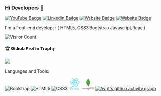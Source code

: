 ### Hi Developers 👋
[![YouTube Badge](https://img.shields.io/badge/YouTube-DeveloperFunnel-red)](https://www.youtube.com/developerfunnel)
[![Linkedin Badge](https://img.shields.io/badge/-Avijit-blue?style=flat-square&logo=Linkedin&logoColor=white&link=https://www.linkedin.com/in/avijit-behera-1b8421209/)](https://www.linkedin.com/in/avijit-behera-1b8421209/)
[![Website Badge](https://img.shields.io/badge/WebSite-Avijit-green)](https://avijit5442.github.io/profile.githiub.io/)
[![Website Badge](https://img.shields.io/badge/StackOverflow-Avijit-yellow)](https://stackoverflow.com/users/17712988/avijit-behera)

I'm
a front-end developer ( HTML5, CSS3,Bootstrap Javascript,React)

![Visitor Count](https://profile-counter.glitch.me/avijit5442/count.svg)

<div>
  <h4>🏆 Github Profile Trophy</h4>
  <a href="https://github.com/avijit5442/github-profile-trophy">
    <img src="https://github-profile-trophy.vercel.app/?username=avijit5442&column=7"/>
  </a>
</div>

Languages and Tools: 

<img alt="Bootstrap" src="https://img.shields.io/badge/bootstrap-%23563D7C.svg?style=flat-square&logo=bootstrap&logoColor=white"/>  <img alt="HTML5" src="https://img.shields.io/badge/html5-%23E34F26.svg?style=flat-square&logo=html5&logoColor=white"/> <img alt="CSS3" src="https://img.shields.io/badge/css3-%231572B6.svg?style=flat-square&logo=css3&logoColor=white"/>
 <img src="https://raw.githubusercontent.com/devicons/devicon/master/icons/react/react-original-wordmark.svg" width="40" height="40"/>
 <img src="https://raw.githubusercontent.com/devicons/devicon/master/icons/mongodb/mongodb-original-wordmark.svg" width="40" height="40" />
[![Avijit's github activity graph](https://github-readme-activity-graph.cyclic.app/graph?username=Avijit3688)](https://github.com//Avijit3688/github-readme-activity-graph)

<!--
**avijit5442/avijit5442** is a ✨ _special_ ✨ repository because its `README.md` (this file) appears on your GitHub profile.

Here are some ideas to get you started:

- 🔭 I’m currently working on ...React JS
- 🌱 I’m currently learning ... laravel 
- 👯 I’m looking to collaborate on ...Node and React Native
- 🤔 I’m looking for help with ...backend
- 💬 Ask me about ...React JS
- 📫 How to reach me: ...simple without using slang
- 😄 Pronouns: ...
- ⚡ Fun fact: ...
-->
